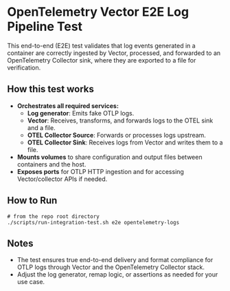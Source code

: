 # OpenTelemetry Vector E2E Log Pipeline Test

This end-to-end (E2E) test validates that log events generated in a container are correctly ingested by Vector, processed, and forwarded to an OpenTelemetry Collector sink, where they are exported to a file for verification.

## How this test works

- **Orchestrates all required services:**
  - **Log generator**: Emits fake OTLP logs.
  - **Vector**: Receives, transforms, and forwards logs to the OTEL sink and a file.
  - **OTEL Collector Source**: Forwards or processes logs upstream.
  - **OTEL Collector Sink**: Receives logs from Vector and writes them to a file.
- **Mounts volumes** to share configuration and output files between containers and the host.
- **Exposes ports** for OTLP HTTP ingestion and for accessing Vector/collector APIs if needed.

## How to Run

```shell
# from the repo root directory
./scripts/run-integration-test.sh e2e opentelemetry-logs
```

## Notes

- The test ensures true end-to-end delivery and format compliance for OTLP logs through Vector and the OpenTelemetry Collector stack.
- Adjust the log generator, remap logic, or assertions as needed for your use case.
